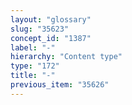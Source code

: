 ```yaml
---
layout: "glossary"
slug: "35623"
concept_id: "1387"
label: "-"
hierarchy: "Content type"
type: "172"
title: "-"
previous_item: "35626"
---
```

